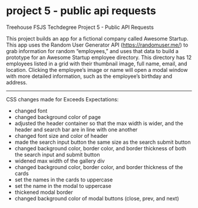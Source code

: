 # project 5 - public api requests
 Treehouse FSJS Techdegree Project 5 - Public API Requests

This project builds an app for a fictional company called Awesome Startup. This app uses the Random User Generator API (https://randomuser.me/) to grab information for random “employees,” and uses that data to build a prototype for an Awesome Startup employee directory. This directory has 12 employees listed in a grid with their thumbnail image, full name, email, and location. Clicking the employee’s image or name will open a modal window with more detailed information, such as the employee’s birthday and address.

---

CSS changes made for Exceeds Expectations:
- changed font
- changed background color of page
- adjusted the header container so that the max width is wider, and the header and search bar are in line with one another
- changed font size and color of header
- made the search input button the same size as the search submit button
- changed background color, border color, and border thickness of both the search input and submit button
- widened max width of the gallery div
- changed background color, border color, and border thickness of the cards
- set the names in the cards to uppercase
- set the name in the modal to uppercase
- thickened modal border
- changed background color of modal buttons (close, prev, and next)